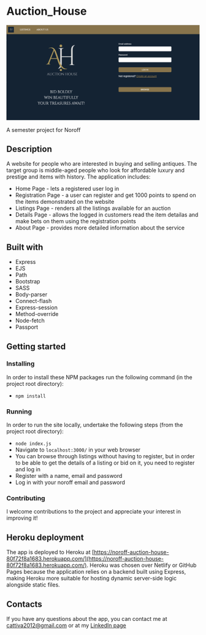# Auction_House

<img src="screenshot.png"></img>

A semester project for Noroff

## Description

A website for people who are interested in buying and selling antiques. The target group is middle-aged people who look for affordable luxury and prestige and items with history. The application includes:
-  Home Page - lets a registered user log in
-  Registration Page - a user can register and get 1000 points to spend on the items demonstrated on the website
-  Listings Page - renders all the listings available for an auction
-  Details Page - allows the logged in customers read the item detailas and make bets on them using the registration points 
- About Page - provides more detailed information about the service


## Built with

- Express
- EJS
- Path
- Bootstrap
- SASS
- Body-parser
- Connect-flash
- Express-session
- Method-override
- Node-fetch
- Passport

##  Getting started

### Installing

In order to install these NPM packages run the following command (in the project root directory):

- `npm install`

### Running

In order to run the site locally, undertake the following steps (from the project root directory):

- `node index.js`
- Navigate to `localhost:3000/` in your web browser
- You can browse through listings without having to register, but in order to be able to get the details of a listing or bid on it, you need to register and log in
- Register with a name, email and password
- Log in with your noroff email and password

### Contributing 

I welcome contributions to the project and appreciate your interest in improving it!

## Heroku deployment

The app is deployed to Heroku at [https://noroff-auction-house-80f72f8a1683.herokuapp.com/](https://noroff-auction-house-80f72f8a1683.herokuapp.com/). Heroku was chosen over Netlify or GitHub Pages because the application relies on a backend built using Express, making Heroku more suitable for hosting dynamic server-side logic alongside static files.

## Contacts

If you have any questions about the app, you can contact me at cattiva2012@gmail.com or at my [LinkedIn page](https://www.linkedin.com/in/ekaterina-nattrass-4b4336298/) 